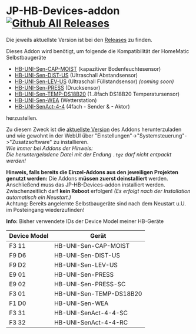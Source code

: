 # JP-HB-Devices-addon [![Github All Releases](https://img.shields.io/github/downloads/jp112sdl/jp-hb-devices-addon/total.svg?style=for-the-badge)](https://github.com/jp112sdl/jp-hb-devices-addon)

Die jeweils aktuellste Version ist bei den [Releases](https://github.com/jp112sdl/JP-HB-Devices-addon/releases/latest) zu finden.

Dieses Addon wird benötigt, um folgende die Kompatibilität der HomeMatic Selbstbaugeräte
- [HB-UNI-Sen-CAP-MOIST](https://github.com/jp112sdl/HB-UNI-Sen-CAP-MOIST) (kapazitiver Bodenfeuchtesensor)
- [HB-UNI-Sen-DIST-US](https://github.com/jp112sdl/HB-UNI-Sen-DIST-US) (Ultraschall Abstandsensor)
- [HB-UNI-Sen-LEV-US](https://github.com/jp112sdl/HB-UNI-Sen-LEV-US) (Ultraschall Füllstandsensor) _(coming soon)_ 
- [HB-UNI-Sen-PRESS](https://github.com/jp112sdl/HB-UNI-Sen-PRESS) (Drucksensor)
- [HB-UNI-Sen-TEMP-DS18B20](https://github.com/jp112sdl/HB-UNI-Sen-TEMP-DS18B20) (1..8fach DS18B20 Temperatursensor)
- [HB-UNI-Sen-WEA](https://github.com/jp112sdl/HB-UNI-Sen-WEA) (Wetterstation)
- [HB-UNI-SenAct-4-4](https://github.com/jp112sdl/HB-UNI-SenAct-4-4) (4fach - Sender & - Aktor)

herzustellen.

Zu diesem Zweck ist die [aktuellste Version](https://github.com/jp112sdl/JP-HB-Devices-addon/releases/latest) des Addons herunterzuladen und wie gewohnt in der WebUI über "Einstellungen"->"Systemsteuerung"->"Zusatzsoftware" zu installieren.
<br>_Wie immer bei Addons der Hinweis:<br>Die heruntergeladene Datei mit der Endung `.tgz` darf nicht entpackt werden!_

**Hinweis, falls bereits die Einzel-Addons aus den jeweiligen Projekten genutzt werden:**
Die Addons **müssen zuerst deinstalliert** werden.<br>
Anschließend muss das JP-HB-Devices-addon installiert werden.<br>
Zwischenzeitlich darf **kein Reboot** erfolgen! _(Es erfolgt nach der Installation automatisch ein Neustart.)_<br>
Achtung: Bereits angelernte Selbstbaugeräte sind nach dem Neustart u.U. im Posteingang wiederzufinden!

**Info:** Bisher verwendete IDs der Device Model meiner HB-Geräte

| Device Model | Gerät |
|--------|--------|
|F3 11 | HB-UNI-Sen-CAP-MOIST |
|F9 D6 | HB-UNI-Sen-DIST-US |
|F9 D2 | HB-UNI-Sen-LEV-US |
|E9 01 | HB-UNI-Sen-PRESS |
|E9 02 | HB-UNI-Sen-PRESS-SC |
|F3 01 | HB-UNI-Sen-TEMP-DS18B20 |
|F1 D0 | HB-UNI-Sen-WEA |
|F3 31 | HB-UNI-SenAct-4-4-SC|
|F3 32 | HB-UNI-SenAct-4-4-RC|
